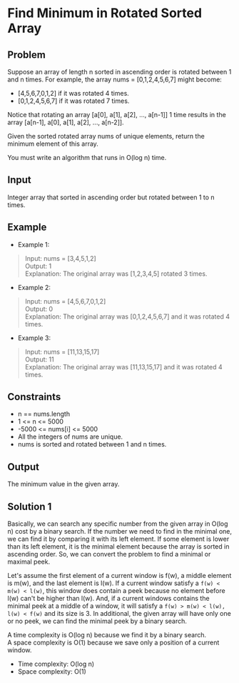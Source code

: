 # Find Minimum in Rotated Sorted Array

## Problem

Suppose an array of length n sorted in ascending order is rotated between 1 and n times. For example, the array nums = [0,1,2,4,5,6,7] might become:

- [4,5,6,7,0,1,2] if it was rotated 4 times.
- [0,1,2,4,5,6,7] if it was rotated 7 times.

Notice that rotating an array [a[0], a[1], a[2], ..., a[n-1]] 1 time results in the array [a[n-1], a[0], a[1], a[2], ..., a[n-2]].

Given the sorted rotated array nums of unique elements, return the minimum element of this array.

You must write an algorithm that runs in O(log n) time.

## Input

Integer array that sorted in ascending order but rotated between 1 to n times.

## Example

- Example 1:

>Input: nums = [3,4,5,1,2]  
Output: 1  
Explanation: The original array was [1,2,3,4,5] rotated 3 times.  

- Example 2:

>Input: nums = [4,5,6,7,0,1,2]      
Output: 0  
Explanation: The original array was [0,1,2,4,5,6,7] and it was rotated 4 times.  

- Example 3:

>Input: nums = [11,13,15,17]  
Output: 11  
Explanation: The original array was [11,13,15,17] and it was rotated 4 times.

## Constraints

- n == nums.length
- 1 <= n <= 5000
- -5000 <= nums[i] <= 5000
- All the integers of nums are unique.
- nums is sorted and rotated between 1 and n times.

## Output

The minimum value in the given array.

## Solution 1

Basically, we can search any specific number from the given array in O(log n) cost by
a binary search. If the number we need to find in the minimal one, we can find it by
comparing it with its left element. If some element is lower than its left element, it
is the minimal element because the array is sorted in ascending order. So, we can
convert the problem to find a minimal or maximal peek.

Let's assume the first element of a current window is f(w), a middle element is m(w),
and the last element is l(w). If a current window satisfy a `f(w) < m(w) < l(w)`, this
window does contain a peek because no element before l(w) can't be higher than l(w). And,
if a current windows contains the minimal peek at a middle of a window, it will satisfy
a `f(w) > m(w) < l(w), l(w) < f(w)` and its size is 3. In additional, the given array
will have only one or no peek, we can find the minimal peek by a binary search.  

A time complexity is O(log n) because we find it by a binary search.  
A space complexity is O(1) because we save only a position of a current window.

- Time complexity: O(log n)
- Space complexity: O(1)
